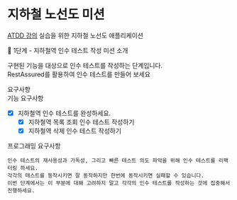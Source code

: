 # 지하철 노선도 미션
[ATDD 강의](https://edu.nextstep.camp/c/R89PYi5H) 실습을 위한 지하철 노선도 애플리케이션

🚀 1단계 - 지하철역 인수 테스트 작성
미션 소개

구현된 기능을 대상으로 인수 테스트를 작성하는 단계입니다.</br>
RestAssured를 활용하여 인수 테스트를 만들어 보세요

요구사항</br>
기능 요구사항</br>
- [x] 지하철역 인수 테스트를 완성하세요.</br>
  - [x] 지하철역 목록 조회 인수 테스트 작성하기
  - [x] 지하철역 삭제 인수 테스트 작성하기

프로그래밍 요구사항

````
인수 테스트의 재사용성과 가독성, 그리고 빠른 테스트 의도 파악을 위해 인수 테스트를 리팩터링 하세요.
각각의 테스트를 동작시키면 잘 동작하지만 한번에 동작시키면 실패할 수 있습니다.
이번 단계에서는 이 부분에 대해 고려하지 말고 각각의 인수 테스트를 작성하는 것에 집중해서 진행하세요.
